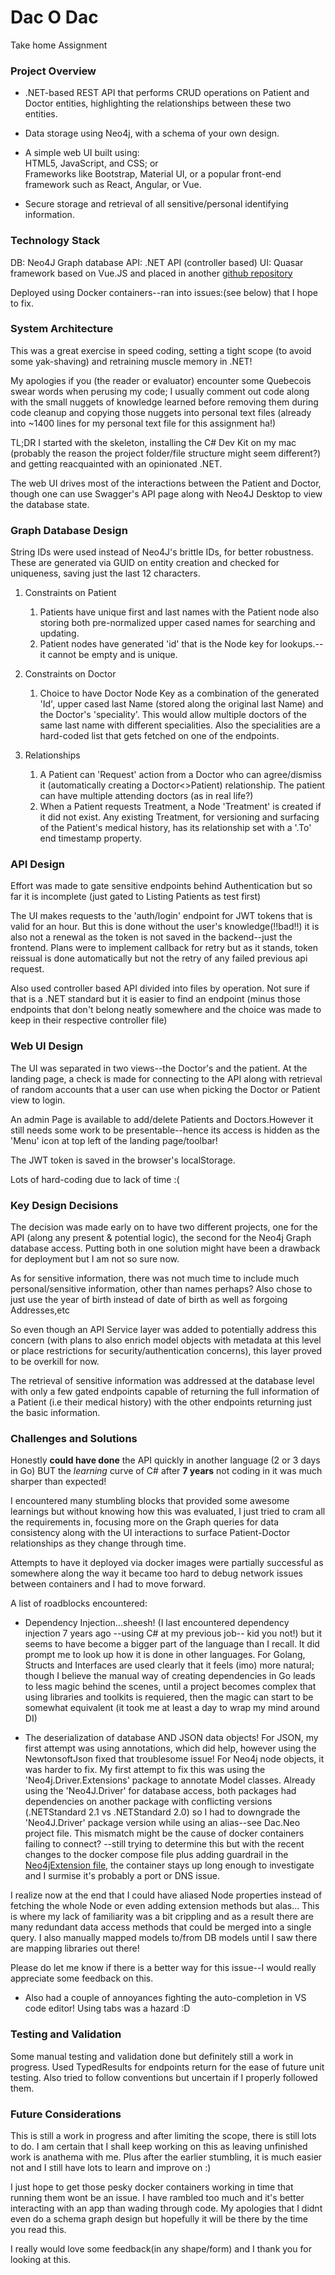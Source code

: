 # Dac O Dac

Take home Assignment

### Project Overview

* .NET-based REST API that performs CRUD operations on Patient and Doctor entities, highlighting the relationships between these two entities.

* Data storage using Neo4j, with a schema of your own design.

* A simple web UI built using:  
      HTML5, JavaScript, and CSS; or  
      Frameworks like Bootstrap, Material UI, or a popular front-end framework such as React, Angular, or Vue.

* Secure storage and retrieval of all sensitive/personal identifying information.


### Technology Stack

DB: Neo4J Graph database
API: .NET API (controller based)
UI: Quasar framework based on Vue.JS and placed in another [github repository](https://github.com/fmcyamwe/dacWeb)

Deployed using Docker containers--ran into issues:(see below) that I hope to fix.


### System Architecture

This was a great exercise in speed coding, setting a tight scope (to avoid some yak-shaving) and retraining muscle memory in .NET! 

My apologies if you (the reader or evaluator) encounter some Quebecois swear words when perusing my code; I usually comment out code along with the small nuggets of knowledge learned before removing them during code cleanup and copying those nuggets into personal text files (already into ~1400 lines for my personal text file for this assignment ha!)

TL;DR I started with the skeleton, installing the C# Dev Kit on my mac (probably the reason the project folder/file structure might seem different?) and getting reacquainted with an opinionated .NET. 

The web UI drives most of the interactions between the Patient and Doctor, though one can use Swagger's API page along with Neo4J Desktop to view the database state.


### Graph Database Design

String IDs were used instead of Neo4J's brittle IDs, for better robustness. These are generated via GUID on entity creation and checked for uniqueness, saving just the last 12 characters.

1. Constraints on Patient
   1. Patients have unique first and last names with the Patient node also storing both pre-normalized upper cased names for searching and updating.
   2. Patient nodes have generated 'id' that is the Node key for lookups.--it cannot be empty and is unique.

2. Constraints on Doctor  
   1. Choice to have Doctor Node Key as a combination of the generated 'Id', upper cased last Name (stored along the original last Name) and the Doctor's 'speciality'. This would allow multiple doctors of the same last name with different specialities. Also the specialities are a hard-coded list that gets fetched on one of the endpoints.

3. Relationships  
   1. A Patient can 'Request' action from a Doctor who can agree/dismiss it (automatically creating a Doctor<>Patient) relationship. The patient can have multiple attending doctors (as in real life?)
   2. When a Patient requests Treatment, a Node 'Treatment' is created if it did not exist. Any existing Treatment, for versioning and surfacing of the Patient's medical history, has its relationship set with a '.To' end timestamp property.


### API Design

Effort was made to gate sensitive endpoints behind Authentication but so far it is incomplete (just gated to Listing Patients as test first)

The UI makes requests to the 'auth/login' endpoint for JWT tokens that is valid for an hour. But this is done without the user's knowledge(!!bad!!) it is also not a renewal as the token is not saved in the backend--just the frontend.
Plans were to implement callback for retry but as it stands, token reissual is done automatically but not the retry of any failed previous api request.

Also used controller based API divided into files by operation. Not sure if that is a .NET standard but it is easier to find an endpoint (minus those endpoints that don't belong neatly somewhere and the choice was made to keep in their respective controller file)


### Web UI Design

The UI was separated in two views--the Doctor's and the patient. At the landing page, a check is made for connecting to the API along with retrieval of random accounts that a user can use when picking the Doctor or Patient view to login.

An admin Page is available to add/delete Patients and Doctors.However it still needs some work to be presentable--hence its access is hidden as the 'Menu' icon at top left of the landing page/toolbar!

The JWT token is saved in the browser's localStorage.

Lots of hard-coding due to lack of time :(


### Key Design Decisions

The decision was made early on to have two different projects, one for the API (along any present & potential logic),
the second for the Neo4j Graph database access. Putting both in one solution might have been a drawback for deployment but I am not so sure now.

As for sensitive information, there was not much time to include much personal/sensitive information, other than names perhaps? Also chose to just use the year of birth instead of date of birth as well as forgoing Addresses,etc

So even though an API Service layer was added to potentially address this concern (with plans to also enrich model objects with metadata at this level or place restrictions for security/authentication concerns), this layer proved to be overkill for now. 

The retrieval of sensitive information was addressed at the database level with only a few gated endpoints capable of returning the full information of a Patient (i.e their medical history) with the other endpoints returning just the basic information.


### Challenges and Solutions

Honestly **could have done** the API quickly in another language (2 or 3 days in Go) BUT the _learning_ curve of C# after __7 years__ not coding in it was much sharper than expected!

I encountered many stumbling blocks that provided some awesome learnings but without knowing how this was evaluated, I just tried to cram all the requirements in, focusing more on the Graph queries for data consistency along with the UI interactions to surface Patient-Doctor relationships as they change through time.

Attempts to have it deployed via docker images were partially successful as somewhere along the way it became too hard to debug network issues between containers and I had to move forward.

A list of roadblocks encountered:

- Dependency Injection...sheesh! (I last encountered dependency injection 7 years ago --using C# at my previous job-- kid you not!) but it seems to have become a bigger part of the language than I recall. It did prompt me to look up how it is done in other languages. For Golang, Structs and Interfaces are used clearly that it feels (imo) more natural; though I believe the manual way of creating dependencies in Go leads to less magic behind the scenes, until a project becomes complex that using libraries and toolkits is requiered, then the magic can start to be somewhat equivalent (it took me at least a day to wrap my mind around DI)

- The deserialization of database AND JSON data objects! 
 For JSON, my first attempt was using annotations, which did help, however using the NewtonsoftJson fixed that troublesome issue!
 For Neo4j node objects, it was harder to fix. My first attempt to fix this was using the 'Neo4j.Driver.Extensions' package to annotate Model classes. Already using the 'Neo4J.Driver' for database access, both packages had dependencies on another package with conflicting versions (.NETStandard 2.1 vs .NETStandard 2.0) so I had to downgrade the 'Neo4J.Driver' package version while using an alias--see Dac.Neo project file.
 This mismatch might be the cause of docker containers failing to connect? --still trying to determine this but with the recent changes to the docker compose file plus adding guardrail in the [Neo4jExtension file](Dac.Neo/Neo4jExtensions.cs), the container stays up long enough to investigate  and I surmise it's probably a port or DNS issue.

 I realize now at the end that I could have aliased Node properties instead of fetching the whole Node or even adding extension methods but alas...
 This is where my lack of familiarity was a bit crippling and as a result there are many redundant data access methods that could be merged into a single query. I also manually mapped models to/from DB models until I saw there are mapping libraries out there!

 Please do let me know if there is a better way for this issue--I would really appreciate some feedback on this.

- Also had a couple of annoyances fighting the auto-completion in VS code editor! Using tabs was a hazard :D


### Testing and Validation

Some manual testing and validation done but definitely still a work in progress.
Used TypedResults<IResult> for endpoints return for the ease of future unit testing. Also tried to follow conventions but uncertain if I properly followed them. 


### Future Considerations

This is still a work in progress and after limiting the scope, there is still lots to do. I am certain that I shall keep working on this as leaving unfinished work is anathema with me. Plus after the earlier stumbling, it is much easier not and I still have lots to learn and improve on :)

I just hope to get those pesky docker containers working in time that running them wont be an issue. I have rambled too much and it's better interacting with an app than wading through code. My apologies that I didnt even do a schema graph design but hopefully it will be there by the time you read this. 

I really would love some feedback(in any shape/form) and I thank you for looking at this.

